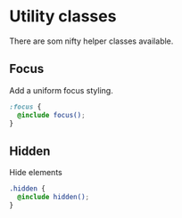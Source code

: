 # Utility classes

There are som nifty helper classes available.

## Focus

Add a uniform focus styling.

```scss
:focus {
  @include focus();
}
```

## Hidden

Hide elements

```scss
.hidden {
  @include hidden();
}
```
